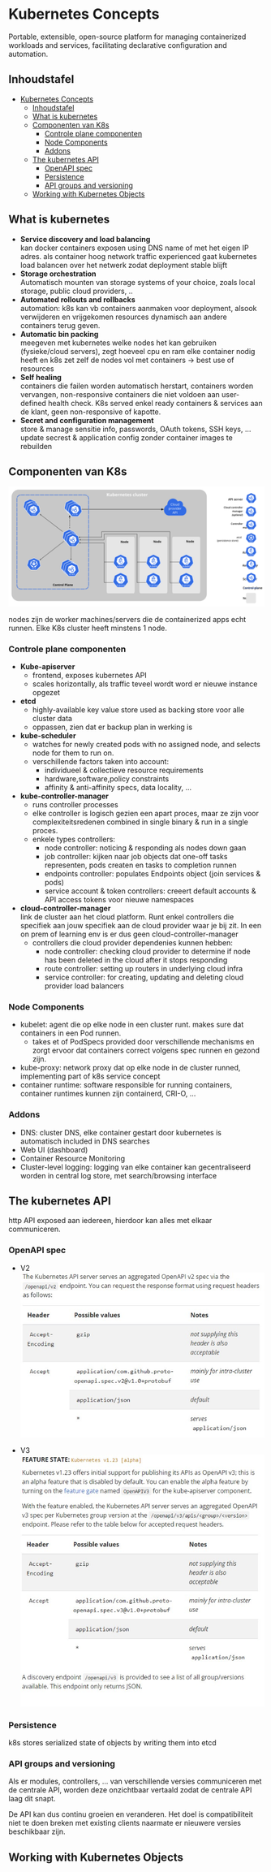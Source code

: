 # Kubernetes Concepts

Portable, extensible, open-source platform for managing containerized workloads and services, facilitating declarative configuration and automation.

## Inhoudstafel

- [Kubernetes Concepts](#kubernetes-concepts)
  - [Inhoudstafel](#inhoudstafel)
  - [What is kubernetes](#what-is-kubernetes)
  - [Componenten van K8s](#componenten-van-k8s)
    - [Controle plane componenten](#controle-plane-componenten)
    - [Node Components](#node-components)
    - [Addons](#addons)
  - [The kubernetes API](#the-kubernetes-api)
    - [OpenAPI spec](#openapi-spec)
    - [Persistence](#persistence)
    - [API groups and versioning](#api-groups-and-versioning)
  - [Working with Kubernetes Objects](#working-with-kubernetes-objects)

## What is kubernetes

- **Service discovery and load balancing**  
  kan docker containers exposen using DNS name of met het eigen IP adres. als container hoog network traffic experienced gaat kubernetes load balancen over het netwerk zodat deployment stable blijft
- **Storage orchestration**  
  Automatisch mounten van storage systems of your choice, zoals local storage, public cloud providers, ..
- **Automated rollouts and rollbacks**  
  automation: k8s kan vb containers aanmaken voor deployment, alsook verwijderen en vrijgekomen resources dynamisch aan andere containers terug geven.
- **Automatic bin packing**  
  meegeven met kubernetes welke nodes het kan gebruiken (fysieke/cloud servers), zegt hoeveel cpu en ram elke container nodig heeft en k8s zet zelf de nodes vol met containers -> best use of resources
- **Self healing**  
  containers die failen worden automatisch herstart, containers worden vervangen, non-responsive containers die niet voldoen aan user-defined health check. K8s served enkel ready containers & services aan de klant, geen non-responsive of kapotte.
- **Secret and configuration management**  
  store & manage sensitie info, passwords, OAuth tokens, SSH keys, ... update secrest & application config zonder container images te rebuilden

## Componenten van K8s

  ![componenten van kubernetes](img/components-of-kubernetes.svg)

  nodes zijn de worker machines/servers die de containerized apps echt runnen. Elke K8s cluster heeft minstens 1 node.

### Controle plane componenten

- **Kube-apiserver**
  - frontend, exposes kubernetes API
  - scales horizontally, als traffic teveel wordt word er nieuwe instance opgezet
- **etcd**
  - highly-available key value store used as backing store voor alle cluster data
  - oppassen, zien dat er backup plan in werking is
- **kube-scheduler**
  - watches for newly created pods with no assigned node, and selects node for them to run on.
  - verschillende factors taken into account:
    - individueel & collectieve resource requirements
    - hardware,software,policy constraints
    - affinity & anti-affinity specs, data locality, ...
- **kube-controller-manager**
  - runs controller processes
  - elke controller is logisch gezien een apart proces, maar ze zijn voor complexiteitsredenen combined in single binary & run in a single proces.
  - enkele types controllers:
    - node controller: noticing & responding als nodes down gaan
    - job controller: kijken naar job objects dat one-off tasks representen, pods createn en tasks to completion runnen
    - endpoints controller: populates Endpoints object (join services & pods)
    - service account & token controllers: creeert default accounts & API access tokens voor nieuwe namespaces
- **cloud-controller-manager**  
link de cluster aan het cloud platform. Runt enkel controllers die specifiek aan jouw specifiek aan de cloud provider waar je bij zit. In een on prem of learning env is er dus geen cloud-controller-manager
  - controllers die cloud provider dependenies kunnen hebben:
    - node controller: checking cloud provider to determine if node has been deleted in the cloud after it stops responding
    - route controller: setting up routers in underlying cloud infra
    - service controller: for creating, updating and deleting cloud provider load balancers

### Node Components

- kubelet: agent die op elke node in een cluster runt. makes sure dat containers in een Pod runnen.
  - takes et of PodSpecs provided door verschillende mechanisms en zorgt ervoor dat containers correct volgens spec runnen en gezond zijn.
- kube-proxy: network proxy dat op elke node in de cluster runned, implementing part of k8s service concept
- container runtime: software responsible for running containers, container runtimes kunnen zijn containerd, CRI-O, ...

### Addons

- DNS: cluster DNS, elke container gestart door kubernetes is automatisch included in DNS searches
- Web UI (dashboard)
- Container Resource Monitoring
- Cluster-level logging: logging van elke container kan gecentraliseerd worden in central log store, met search/browsing interface

## The kubernetes API

http API exposed aan iedereen, hierdoor kan alles met elkaar communiceren. 

### OpenAPI spec

- V2  
  ![openAPIv2](img/openAPIv2.jpg)

- V3  
  ![openAPIv3](img/openAPIv3.jpg)

### Persistence

k8s stores serialized state of objects by writing them into etcd

### API groups and versioning

Als er modules, controllers, ... van verschillende versies communiceren met de centrale API, worden deze onzichtbaar vertaald zodat de centrale API laag dit snapt.

De API kan dus continu groeien en veranderen. Het doel is compatibiliteit niet te doen breken met existing clients naarmate er nieuwere versies beschikbaar zijn.

## Working with Kubernetes Objects